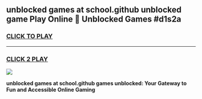 
## unblocked games at school.github unblocked game Play Online 👋 Unblocked Games #d1s2a
<h3>
<a href="https://premium.freeplayer.one?title=unblocked_games_at_school.github&ref=21F">CLICK TO PLAY</a></h3>
<hr>

<h3>
<a href="https://premium.freeplayer.one?title=unblocked_games_at_school.github&ref=21F">CLICK 2 PLAY</a>
  
</h3>

<a href="https://premium.freeplayer.one?title=unblocked_games_at_school.github&ref=21F/"><img src="https://clearcache.store/games.png"></a>


**unblocked games at school.github games unblocked: Your Gateway to Fun and Accessible Online Gaming**
